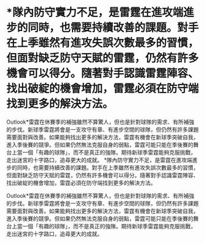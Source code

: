 # *隊內防守實力不足，是雷霆在進攻端進步的同時，也需要持續改善的課題。對手在上季雖然有進攻失誤次數最多的習慣，但面對缺乏防守天賦的雷霆，仍然有許多機會可以得分。隨著對手認識雷霆陣容、找出破綻的機會增加，雷霆必須在防守端找到更多的解決方法。

Outlook*雷霆在休賽季的補強雖然不算驚人，但也是針對球隊的需求、有所補強的步伐。新球季雷霆將會是一支攻守有章、有進步空間的球隊，但仍然有許多課題需要面對與改善。如果能夠找出更多的解決方法，雷霆有機會在新球季突破自我，進入季後賽的競爭。但如果仍然無法克服自身的弱點，雷霆可能只能在季後賽的舞台上當一個「有趣的球隊」，而不是真正的強隊。期待新球季雷霆能夠克服挑戰，走出迷宮的十字路口，追尋更大的成就。 
 *隊內防守實力不足，是雷霆在進攻端進步的同時，也需要持續改善的課題。對手在上季雖然有進攻失誤次數最多的習慣，但面對缺乏防守天賦的雷霆，仍然有許多機會可以得分。隨著對手認識雷霆陣容、找出破綻的機會增加，雷霆必須在防守端找到更多的解決方法。

Outlook*雷霆在休賽季的補強雖然不算驚人，但也是針對球隊的需求、有所補強的步伐。新球季雷霆將會是一支攻守有章、有進步空間的球隊，但仍然有許多課題需要面對與改善。如果能夠找出更多的解決方法，雷霆有機會在新球季突破自我，進入季後賽的競爭。但如果仍然無法克服自身的弱點，雷霆可能只能在季後賽的舞台上當一個「有趣的球隊」，而不是真正的強隊。期待新球季雷霆能夠克服挑戰，走出迷宮的十字路口，追尋更大的成就。